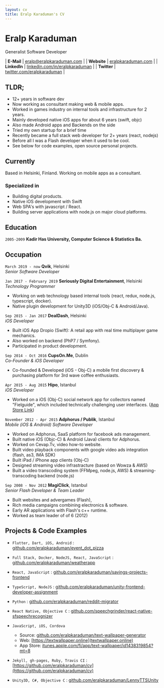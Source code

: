 ```yaml
---
layout: cv
title: Eralp Karaduman's CV
---
```


# Eralp Karaduman
Generalist Software Developer

| __E-Mail__   | [eralp@eralpkaraduman.com](mailto:eralp@eralpkaraduman.com)              | 
| __Website__  | [eralpkaraduman.com](https://eralpkaraduman.com)                         |
| __LinkedIn__ | [linkedin.com/in/eralpkaraduman](https://linkedin.com/in/eralpkaraduman) |
| __Twitter__  | [twitter.com/eralpkaraduman](https://twitter.com/eralpkaraduman)         |

## TLDR;

- 12+ years in software dev
- Now working as consultant making web & mobile apps.
- Worked in games industry on internal tools and infrastructure for 2 years.
- Mainly developed native iOS apps for about 6 years (swift, objc)
- Also made Android apps and Backends on the side
- Tried my own startup for a brief time
- Recently became a full stack web developer for 2+ years (react, nodejs)
- Before all I was a Flash developer when it used to be cool.
- See below for code examples, open source personal projects.

## Currently

Based in Helsinki, Finland. Working on mobile apps as a consultant.


### Specialized in

- Building digital products.
- Native iOS development with Swift
- Web SPA's with javascript / React.
- Building server applications with node.js on major cloud platforms.


## Education

`2005-2009`
__Kadir Has University, Computer Science & Statistics Ba.__


## Occupation

`March 2019 - now`
__Qvik__, Helsinki  
_Senior Software Developer_


`Jan 2017 - February 2019`
__Seriously Digital Entertainment__, Helsinki  
_Technology Programmer_

- Working on web technology based internal tools (react, redux, node.js, typescript, docker).
- Native plugin development for Unity3D (iOS/Obj-C & Android/Java).


`Sep 2015 - Jan 2017`
__DealDash__, Helsinki  
_iOS Developer_

- Built iOS App Dropio (Swift): A retail app with real time multiplayer game mechanics.
- Also worked on backend (PhP7 / Symfony).
- Participated in product development. 


`Sep 2014 - Oct 2016`
__CupsOn.Me__, Dublin  
_Co-Founder & iOS Developer_

- Co-founded & Developed (iOS - Obj-C) a mobile first discovery &
purchasing platform for 3rd wave coffee enthusiasts.


`Apr 2015 - Aug 2015`
__Hipo__, Istanbul  
_iOS Developer_

- Worked on a iOS (Obj-C) social network app for collectors named "Fielguide", 
which included technically challenging user interfaces.
([App Store Link](https://itunes.apple.com/us/app/fieldguide-for-everything/id879829383?mt=8))


`November 2012 - Apr 2015` 
__Adphorus / Publik__, Istanbul  
_Mobile (iOS & Android) Software Developer_

- Worked on Adphorus, SaaS platform for facebook ads management.
- Built native iOS (Objc-C) & Android (Java) clients for Adphorus.
- Worked on Cevap.Tv, video how-to website. 
- Built video playback components with google video ads integration (flash, as3, IMA SDK)
- Built iPad / iPhone app clients (Obj-C)
- Designed streaming video infrastracture (based on Wowza & AWS)
- Built a video transcoding system (FFMpeg, node.js, AWS) & streaming-transcoding backend (node.js)


`Sep 2008 - Nov 2012` __MagiClick__, Istanbul  
_Senior Flash Developer & Team Leader_

- Built websites and  advergames (Flash), 
- Rich media campaigns combining electronics & software.
- Early AR applications with Flash's c++ runtime.
- Worked as team leader of  of 6 (2012)

## Projects & Code Examples

- `Flutter, Dart, iOS, Android` : [github.com/eralpkaraduman/event_dot_pizza](https://github.com/eralpkaraduman/event_dot_pizza)

- `Full Stack, Docker, NodeJS, React, JavaScript` : [github.com/eralpkaraduman/weatherapp](https://github.com/eralpkaraduman/weatherapp)

- `React, JavaScript` : [github.com/eralpkaraduman/savings-projects-frontend](http://github.com/eralpkaraduman/savings-projects-frontend)

- `TypeScript, NodeJS` : [github.com/eralpkaraduman/unity-frontend-developer-assignment](https://github.com/eralpkaraduman/unity-frontend-developer-assignment)

- `Python` : [github.com/eralpkaraduman/reddit-migrator](https://github.com/eralpkaraduman/reddit-migrator)

- `React Native, Objective C` : [github.com/speechgrinder/react-native-sfspeechrecognizer](https://github.com/speechgrinder/react-native-sfspeechrecognizer)

- `JavaScript, iOS, Cordova`
  - Source: [github.com/eralpkaraduman/text-wallpaper-generator](https://github.com/eralpkaraduman/text-wallpaper-generator)
  - Web: [https://textwallpaper.online](textwallpaper.online)
  - App Store: [itunes.apple.com/fi/app/text-wallpaper/id1438319854?mt=8](https://itunes.apple.com/fi/app/text-wallpaper/id1438319854?mt=8)

- `Jekyll, gh-pages, Ruby, Travis CI` : [https://github.com/eralpkaraduman/cv](https://github.com/eralpkaraduman/cv)

- `Unity3D, C#, Objective C` : [github.com/eralpkaraduman/LennyTTSUnity](https://github.com/eralpkaraduman/LennyTTSUnity)
